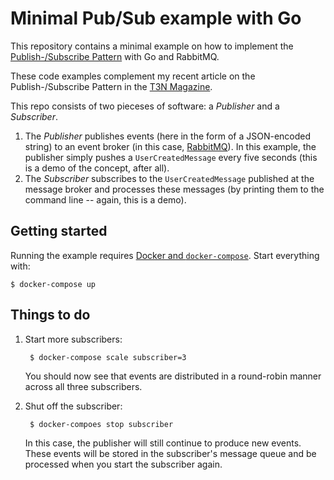# Minimal Pub/Sub example with Go

This repository contains a minimal example on how to implement the [Publish-/Subscribe Pattern][pubsub] with Go and RabbitMQ.

These code examples complement my recent article on the Publish-/Subscribe Pattern in the [T3N Magazine](https://t3n.de/magazin/).

This repo consists of two pieceses of software: a *Publisher* and a *Subscriber*.

1. The *Publisher* publishes events (here in the form of a JSON-encoded string) to an event broker (in this case, [RabbitMQ][rmq]). In this example, the publisher simply pushes a `UserCreatedMessage` every five seconds (this is a demo of the concept, after all).
1. The *Subscriber* subscribes to the `UserCreatedMessage` published at the message broker and processes these messages (by printing them to the command line -- again, this is a demo).

## Getting started

Running the example requires [Docker and `docker-compose`](https://docs.docker.com/install/). Start everything with:

```
$ docker-compose up
```

## Things to do

1. Start more subscribers:

        $ docker-compose scale subscriber=3

    You should now see that events are distributed in a round-robin manner across all three subscribers.

1. Shut off the subscriber:

        $ docker-compoes stop subscriber

    In this case, the publisher will still continue to produce new events. These events will be stored in the subscriber's message queue and be processed when you start the subscriber again.

[pubsub]: https://www.enterpriseintegrationpatterns.com/patterns/messaging/PublishSubscribeChannel.html
[rmq]: https://www.rabbitmq.com/
